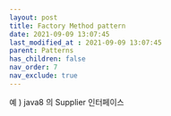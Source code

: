 ```yaml
---
layout: post
title: Factory Method pattern
date: 2021-09-09 13:07:45
last_modified_at : 2021-09-09 13:07:45
parent: Patterns
has_children: false
nav_order: 7
nav_exclude: true
---
```


예 ) java8 의 Supplier<T> 인터페이스